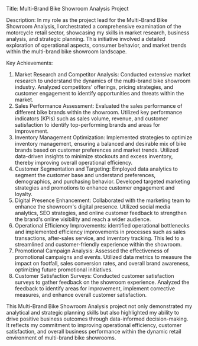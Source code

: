 Title: Multi-Brand Bike Showroom Analysis Project

Description:
In my role as the project lead for the Multi-Brand Bike Showroom Analysis, I orchestrated a comprehensive examination of the motorcycle retail sector, showcasing my skills in market research, business analysis, and strategic planning. This initiative involved a detailed exploration of operational aspects, consumer behavior, and market trends within the multi-brand bike showroom landscape.

Key Achievements:

1.	Market Research and Competitor Analysis: Conducted extensive market research to understand the dynamics of the multi-brand bike showroom industry. Analyzed competitors' offerings, pricing strategies, and customer engagement to identify opportunities and threats within the market.
2.	Sales Performance Assessment: Evaluated the sales performance of different bike brands within the showroom. Utilized key performance indicators (KPIs) such as sales volume, revenue, and customer satisfaction to identify top-performing brands and areas for improvement.
3.	Inventory Management Optimization: Implemented strategies to optimize inventory management, ensuring a balanced and desirable mix of bike brands based on customer preferences and market trends. Utilized data-driven insights to minimize stockouts and excess inventory, thereby improving overall operational efficiency.
4.	Customer Segmentation and Targeting: Employed data analytics to segment the customer base and understand preferences, demographics, and purchasing behavior. Developed targeted marketing strategies and promotions to enhance customer engagement and loyalty.
5.	Digital Presence Enhancement: Collaborated with the marketing team to enhance the showroom's digital presence. Utilized social media analytics, SEO strategies, and online customer feedback to strengthen the brand's online visibility and reach a wider audience.
6.	Operational Efficiency Improvements: identified operational bottlenecks and implemented efficiency improvements in processes such as sales transactions, after-sales service, and inventory tracking. This led to a streamlined and customer-friendly experience within the showroom.
7.	Promotional Campaign Analysis: Assessed the effectiveness of promotional campaigns and events. Utilized data metrics to measure the impact on footfall, sales conversion rates, and overall brand awareness, optimizing future promotional initiatives.
8.	Customer Satisfaction Surveys: Conducted customer satisfaction surveys to gather feedback on the showroom experience. Analyzed the feedback to identify areas for improvement, implement corrective measures, and enhance overall customer satisfaction.

This Multi-Brand Bike Showroom Analysis project not only demonstrated my analytical and strategic planning skills but also highlighted my ability to drive positive business outcomes through data-informed decision-making. It reflects my commitment to improving operational efficiency, customer satisfaction, and overall business performance within the dynamic retail environment of multi-brand bike showrooms.
